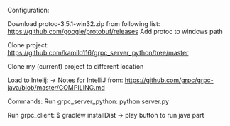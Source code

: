 
Configuration:

Download protoc-3.5.1-win32.zip from following list:
https://github.com/google/protobuf/releases
Add protoc to windows path

Clone project:
https://github.com/kamilo116/grpc_server_python/tree/master

Clone my (current) project to different location

Load to Intelij:
-> Notes for IntelliJ from:
https://github.com/grpc/grpc-java/blob/master/COMPILING.md

Commands:
Run grpc_server_python:
python server.py

Run grpc_client:
$ gradlew installDist
-> play button to run java part


